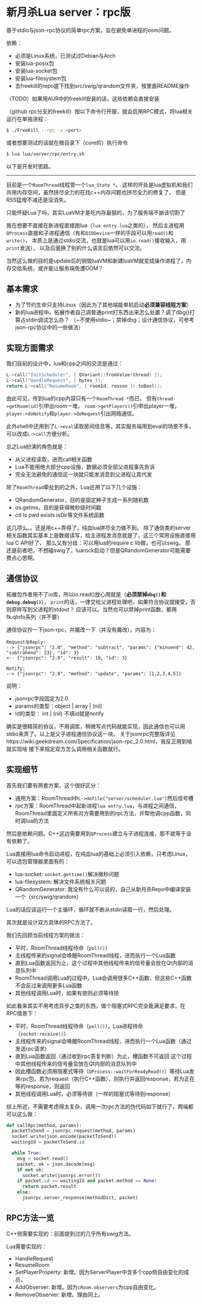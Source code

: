 新月杀Lua server：rpc版
=====================================

基于stdio与json-rpc协议的简单rpc方案，旨在避免单进程的oom问题。

依赖：

- 必须是Linux系统，已测试过Debian与Arch
- 安装lua-posix包
- 安装lua-socket包
- 安装lua-filesystem包
- 去freekill的repo底下找到src/swig/qrandom文件夹，按里面README操作

（TODO）如果用AUR中的freekill安装的话，这些依赖会直接安装

（github rpc分支的freekill）按以下命令行开服，就会启用RPC模式，将lua相关运行在单独进程：

```sh
$ ./FreeKill --rpc -s <port>
```

或者想要测试的话就在根目录下（core的）执行命令

```sh
$ lua lua/server/rpc/entry.sh
```

以下是开发时思路。

_______

目前是一个`RoomThread`线程管一个`lua_State *`。
这样的坏处是lua虚拟机和我们共用内存空间，虽然拼尽全力的在找c++内存问题也拼尽全力的修复了，
但是RSS猛增不减还是没消失。

只能怀疑Lua了吗，其实LuaVM才是吃内存最狠的，为了服务端不崩该切割了

我在想要不直接在新进程直接跑lua（`lua entry.lua`之类的），
然后主进程用`QProcess`直接和子进程通信（有和`QIODevice`一样的手段可以用`read()`和`write()`，
本质上是通过stdio交流，也就是lua可以用`io.read()`接收输入，用`print`发送），
以及后面换了别的什么语言后依然可以交流。

当然这么做的目的是update后的销毁luaVM和新建luaVM就变成操作进程了，内存交给系统，或许能让服务端免遭OOM？

基本需求
---------

* 为了节约生命只支持Linux（因此为了其他端能单机启动**必须兼容线程方案**）
* 新的lua进程中，拓展作者自己调普通print打东西出来怎么处置？调了dbg()打算占stdin调试怎么办？
    （~不使用stdio~；禁掉dbg；设计通信协议，可参考json-rpc协议中的一些做法）

实现方面需求
--------------

我们目前的设计中，lua和cpp之间的交流是通过：

```cpp
L->call("InitScheduler", { QVariant::fromValue(thread) });
L->call("HandleRequest", { bytes });
return L->call("ResumeRoom", { roomId, reason }).toBool();
```
 
由此可见，传到lua的cpp内容只有一个`RoomThread *`而已，
但有`thread->getRoom(id)`引申出room一堆，
`room->getPlayers()`引申出player一堆，`player->doNotify`和`player->doRequest`引出网络通信。

此外shell中还用到了`L->eval`读取房间信息等，其实服务端用到eval的场景不多，可以改成`L->call`方便分析。

总之Lua扮演的角色就是：

* 从父进程读取，进而call相关函数
* Lua不能用绝大部分cpp设施，数据必须全部父进程事先告诉
* 完全无法避免的通信这一块就只能发消息到父进程让其代发

除了`RoomThread`牵扯到的之外，Lua还用了以下几个设施：

* QRandomGenerator，目的是固定种子生成一系列随机数
* os.getms，目的是获得微秒级时间戳
* cd ls pwd exists isDir等文件系统函数

这几项么。。还是用c++弄得了，纯血lua拼尽全力做不到。
除了通信类的server相关函数其实基本上是数据读写，给主进程发消息就是了，这三个常用设施直接用lua C API好了，
那么又有分歧：可以用lua的require c lib做，也可以swig。
那还是前者吧，不想碰swig了，luarock启动？但是QRandomGenerator可能需要费点心思啊。

通信协议
------------

拓展包作者用不了io库，所以io.read()放心用就是（**必须禁掉`dbg()`和`debug.debug()`**），
`print`的话，一律交给父进程处理吧，如果符合协议就接受，否则原样写到父进程的stdout？
应该可以。当然也可以禁掉print函数，都用fk.qInfo系列（并不要）

通信协议抄一下json-rpc，并魔改一下（并没有魔改），内容为：

```
Request与Reply:
--> {"jsonrpc": "2.0", "method": "subtract", "params": {"minuend": 42, "subtrahend": 23}, "id": 3}
<-- {"jsonrpc": "2.0", "result": 19, "id": 3}

Notify:
--> {"jsonrpc": "2.0", "method": "update", "params": [1,2,3,4,5]}
```

说明：

* jsonrpc字段固定为2.0
* params的类型：object | array | (nil)
* id的类型： int | (nil) 不填id就是notify

确实是很精简的协议，不用调库，稍微写点代码就能实现，因此通信也可以用stdio来弄了。以上是父子进程通信协议这一块。
关于jsonrpc完整版详见https://wiki.geekdream.com/Specification/json-rpc_2.0.html，我反正用到啥就实现啥
接下来规定双方怎么调用相关函数就行。

实现细节
----------

首先我们要有两套方案，这个很好区分：

* 通用方案：RoomThread中`L->dofile("server/scheduler.lua")`然后信号槽
* rpc方案：RoomThread中起新进程`lua entry.lua`，与进程之间通信，RoomThread里面定义所有对方需要用到的rpc方法，并帮他调cpp函数，同时调lua的方法

然后是依赖问题。C++这边需要用到`QProcess`建立与子进程连接，那不就等于没有依赖了。

Lua直接用lua命令启动进程，在纯血lua的基础上必须引入依赖，只考虑Linux，可以选包管理器里面有的：

* lua-socket: `socket.gettime()`解决微秒问题
* lua-filesystem: 解决文件系统相关问题
* QRandomGenerator: 我没有什么可以说的，自己从新月杀Repo中编译安装一个（src/swig/qrandom）

Lua的话应该运行一个主循环，循环就不断从stdin读取一行，然后处理。

其次就是设计双方具体的RPC方法了。

我们先回顾当前线程方案的做法：

- 平时，RoomThread线程待命（`poll()`）
- 主线程传来的signal会唤醒RoomThread线程，进而执行一个Lua函数
- 直到Lua函数返回为止，这个过程中其他线程传来的信号量会放在Qt内部的消息队列中
- RoomThread调用Lua的过程中，Lua会调用很多C++函数，但这些C++函数不会反过来调用更多Lua函数
- 其他线程调用Lua时，如果有锁则必须等待锁

如此看来其实不用考虑异步之类的东西，做个阻塞式RPC完全能满足要求，在RPC情景下：

- 平时，RoomThread线程待命（`poll()`），Lua进程待命（`socket:receive()`）
- 主线程传来的signal会唤醒RoomThread线程，进而执行一个Lua函数（通过发送rpc请求）
- 直到Lua函数返回（通过收到rpc答复判断）为止，槽函数不可返回 这个过程中其他线程传来的信号量会放在Qt内部的消息队列中
- 因此槽函数必须用阻塞式等待（`QProcess::waitForReadyRead()`）等待Lua发来rpc包，若为request（执行C++函数），则执行并返回response，若为正在等的response，则返回
- 其他线程调用Lua时，必须等待锁（一样的阻塞式等待到response）

综上所述，不需要考虑得太复杂，调用一次rpc方法的伪代码如下就行了，两端都可以这么做：

```py
def callRpc(method, params):
  packetToSend = jsonrpc.request(method, params)
  socket.write(json.encode(packetToSend))
  waitingId = packetToSend.id

  while True:
    msg = socket.read()
    packet, ok = json.decode(msg)
    if not ok:
      socket.write(jsonrpc.error())
    if packet.id == waitingId and packet.method == None:
      return packet.result
    else:
      jsonrpc.server_response(methodDict, packet)
```

RPC方法一览
--------------

C++侧需要实现的：前面提到过的几乎所有swig方法。

Lua需要实现的：

- HandleRequest
- ResumeRoom
- SetPlayerProperty: 新增。因为ServerPlayer中含多个cpp侧自由变化的成员。
- AddObserver: 新增。因为`cRoom.observers`为cpp自由变化。
- RemoveObserver: 新增。理由同上。
